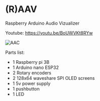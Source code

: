 # (R)AAV
Raspberry Arduino Audio Vizualizer

Youtube: https://youtu.be/BoUWVKt8RYw

![AAC](https://github.com/user-attachments/assets/ae7ad3c2-54bd-4525-b8dd-69a1d0a37c1b)

Parts list:
- 1 Raspberry pi 3B
- 1 Arduino nano ESP32
- 2 Rotary encoders
- 2 128x64 waveshare SPI OLED screens
- 1 5v power supply
- 1 pushbutton
- 1 LED
